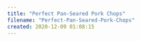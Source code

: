 ```yaml
---
title: "Perfect Pan-Seared Pork Chops"
filename: "Perfect-Pan-Seared-Pork-Chops"
created: 2020-12-09 01:08:15
---
```

